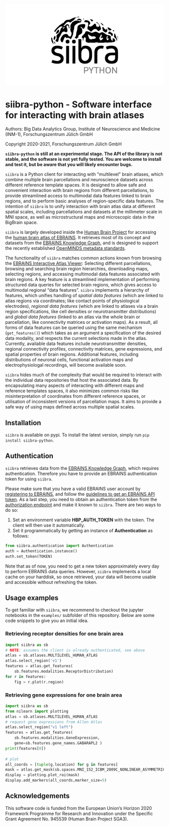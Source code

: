 ![](images/siibra-python.jpeg)

# siibra-python - Software interface for interacting with brain atlases 

Authors: Big Data Analytics Group, Institute of Neuroscience and Medicine (INM-1), Forschungszentrum Jülich GmbH

Copyright 2020-2021, Forschungszentrum Jülich GmbH 

**`siibra-python` is still at an experimental stage. The API of the library is not
stable, and the software is not yet fully tested. You are welcome to install and
test it, but be aware that you will likely encounter bugs.**

`siibra` is a Python client for interacting with "multilevel" brain atlases,
which combine multiple brain parcellations and neuroscience datasets across
different reference template spaces. It is designed to allow safe and
convenient interaction with brain regions from different parcellations, to
provide streamlined access to multimodal data features linked to brain regions,
and to perform basic analyses of region-specific data features. The intention
of `siibra`  is to unify interaction with brain atlas data at different spatial
scales, including parcellations and datasets at the millimeter scale in MNI
space, as well as microstructural maps and microscopic data in the BigBrain space.

`siibra` is largely developed inside the [Human Brain Project](https://humanbrainproject.eu) for accessing the [human brain atlas of EBRAINS](https://ebrains.eu/service/human-brain-atlas). 
It retrieves most of its concept and datasets from the [EBRAINS Knowledge Graph](https://kg.ebrains.eu), and is designed to support the recently established [OpenMINDS metadata standards](https://github.com/HumanBrainProject/openMINDS_SANDS).

The functionality of `siibra` matches common actions known from browsing the [EBRAINS Interactive Atlas Viewer](https://atlases.ebrains.eu/viewer): Selecting different 
parcellations, browsing and searching brain region hierarchies, downloading maps, selecting regions, and accessing multimodal data features
associated with brain regions. 
A key feature is a streamlined implementation of performing structured data queries for selected brain regions, which gives access to multimodal regional “data features”. 
`siibra` implements a hierarchy of features, which unifies handling of *spatial data features* (which are linked to atlas regions via coordinates; like contact points of physiological electrodes), *regional data features* (which are linked to atlases via a brain region specifications, like cell densities or neurotransmitter distributions) and *global data features* (linked to an atlas via the whole brain or parcellation, like connectivity matrices or activation maps). 
As a result, all forms of data features can be queried using the same mechanism (`get_features()`) which takes as an argument a specification of the desired data modality, and respects the current selections made in the atlas. 
Currently, available data features include neurotransmitter densities, regional connectivity profiles, connectivity matrices, gene expressions, and spatial properties of brain regions.
Additional features, including distributions of neuronal cells, functional activation maps and electrophysiologal recordings, will become available soon.

`siibra` hides much of the complexity that would be required to interact with the individual data repositories that host the associated data.
By encapsulating many aspects of interacting with different maps and reference templates spaces, it also minimizes common risks like misinterpretation of coordinates from different reference spaces, or utilisation of inconsistent versions of parcellation maps. 
It aims to provide a safe way of using maps defined across multiple spatial scales. 

## Installation

`siibra` is available on pypi.
To install the latest version, simply run `pip install siibra-python`.

## Authentication

`siibra` retrieves data from the [EBRAINS Knowledge Graph](https://kg.ebrains.eu), which requires
authentication. Therefore you have to provide an EBRAINS authentication token for using `siibra`.

Please make sure that you have a valid EBRAINS user account by [registering to EBRAINS](https://ebrains.eu/register/), and follow the [guidelines to get an EBRAINS API token](https://kg.ebrains.eu/develop.html).
As a last step, you need to obtain an authentication token from the [authorization endpoint](https://nexus-iam.humanbrainproject.org/v0/oauth2/authorize) and make it known to `siibra`.
There are two ways to do so:

1. Set an environment variable **HBP_AUTH_TOKEN** with the token. The client will then use it automatically.
2. Set it programmatically by getting an instance of **Authentication** as follows: 
```python
from siibra.authentication import Authentication
auth = Authentication.instance()
auth.set_token(TOKEN)
```

Note that as of now, you need to get a new token approximately every day to
perform EBRAINS data queries. However, `siibra` implements a local cache on
your harddisk, so once retrieved, your data will become usable and accessible
without refreshing the token.

## Usage examples

To get familiar with `siibra`, we recommend to checkout the jupyter notebooks in the `examples/` subfolder of this repository. 
Below are some code snippets to give you an initial idea.

### Retrieving receptor densities for one brain area
```python
import siibra as sb
# NOTE: assumes the client is already authenticated, see above
atlas = sb.atlases.MULTILEVEL_HUMAN_ATLAS
atlas.select_region('v1')
features = atlas.get_features(
    sb.features.modalities.ReceptorDistribution)
for r in features:
    fig = r.plot(r.region)
```

### Retrieving gene expressions for one brain area

```python
import siibra as sb
from nilearn import plotting
atlas = sb.atlases.MULTILEVEL_HUMAN_ATLAS
# request gene expressions from Allen Atlas
atlas.select_region("v1 left")
features = atlas.get_features(
    sb.features.modalities.GeneExpression,
    gene=sb.features.gene_names.GABARAPL2 )
print(features[0])

# plot
all_coords = [tuple(g.location) for g in features]
mask = atlas.get_mask(sb.spaces.MNI_152_ICBM_2009C_NONLINEAR_ASYMMETRIC)
display = plotting.plot_roi(mask)
display.add_markers(all_coords,marker_size=5)
```

## Acknowledgements

This software code is funded from the European Union’s Horizon 2020 Framework
Programme for Research and Innovation under the Specific Grant Agreement No.
945539 (Human Brain Project SGA3).

